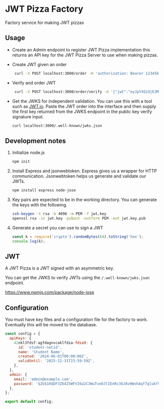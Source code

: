 # JWT Pizza Factory

Factory service for making JWT pizzas

## Usage

- Create an Admin endpoint to register JWT Pizza implementation this returns an API key for the JWT Pizza Server to use when making pizzas.

- Create JWT given an order

  ```sh
   curl -X POST localhost:3000/order -H 'authorization: Bearer 123456' -d '{"diner": {"name":"joe"}, "order": {"pizzas":["pep", "cheese"]}}' -H 'Content-Type: application/json'
  ```

- Verify and order JWT

  ```sh
   curl -X POST localhost:3000/order/verify -d '{"jwt":"eyJpYXQiOjE3MTUwMTI5NTYsImV4cCI6MTcxNTA5OTM1NiwiaXNzIjoiY3MzMjkuY2xpY2siLCJhbGciOiJSUzI1NiIsImtpZCI6IjE0bk5YT21jaWt6emlWZWNIcWE1UmMzOENPM1BVSmJuT2MzazJJdEtDZlEifQ.eyJmYWN0b3J5QXV0aCI6eyJpZCI6InN0dWRlbnQtbmV0aWQiLCJuYW1lIjoiU3R1ZGVudCBOYW1lIiwiY3JlYXRlZCI6IjIwMjQtMDYtMDFUMDA6MDA6MDBaIiwidmFsaWRVbnRpbCI6IjIwMjUtMTItMzFUMjM6NTk6NTlaIn0sImRpbmVyIjp7Im5hbWUiOiJqb2UifSwib3JkZXIiOnsicGl6emFzIjpbInBlcCIsImNoZWVzZSJdfX0.MTGE6-SvbDpxO6tr6f-57CDfnaqTdwryxjS3RFRaKu8pUemG43k15Nxx4-3SFMU0eULU_JMVrEq8fWJ82-0XV9UwLMxsZHc9R5xhdcvLg0fScAvg3SaC8ZVui1AqIt_yUw79-AABEIlaYx-2dhdJKhZQhM9QFSpRKF3DmYXkOpN6VGw8kMCo-kAra9W_H3kzD52vY_3QWiB6uO4V14p8U7Caz9cDPnEvRJKE3CjC0vJh-d5MF0O3z80ajcCx0GRIv8BIpy8ca1Xg-CyqGEx6YH2oqV9QFLNQfzj5Aba_AonTAAMDtQMpVwbrNizFDKXF75-9FcX1_PdtjfX_YUhEpZBQ-Y7peODb0dp29i-7HrWWhAUH_bvR_c9i8PXVw4YBBJV5tpKhN0aw-Fj4ZfV7ZoK_y5WWQvb-zvYoLp4mb5i6btLvS7AEdDCy7RqSyeatNYPK2AifHbJmaKpXiV-d5vMXSuHHcjTM4_BWPXX6sb_5R_nr5rKWH7_aJO2zNDtR5GXY5P-4SatlfjTCu5vaYIcCxCM7BajMQOg5R8iE4hrI4q0Qdw4vOIe5gM3yeAkaqlQiMFH8EnJkV1qdmApEO7P9QTG6rc7toG5LwJkjHWFfV7ETSWfCw0u9Jacwozbp1KrMcGdXvlLVyTM3i5f5OazqrZJNLsbBEX2euhTYh_w"}' -H 'Content-Type: application/json'
  ```

- Get the JWKS for independent validation. You can use this with a tool such as [JWT.io](https://jwt.io). Paste the JWT order into the interface and then supply the first key returned from the JWKS endpoint in the public key verify signature input.

  ```sh
  curl localhost:3000/.well-known/jwks.json
  ```

## Development notes

1.  Initialize node.js
    ```sh
    npm init
    ```
1.  Install Express and jsonwebtoken. Express gives us a wrapper for HTTP communication. Jsonwebtoken helps us generate and validate our JWTs.
    ```sh
    npm install express node-jose
    ```
1.  Key pairs are expected to be in the working directory. You can generate the keys with the following.

    ```sh
    ssh-keygen -t rsa -b 4096 -m PEM -f jwt.key
    openssl rsa -in jwt.key -pubout -outform PEM -out jwt.key.pub
    ```

1.  Generate a secret you can use to sign a JWT
    ```js
    const k = require('crypto').randomBytes(64).toString('hex');
    console.log(k);
    ```

## JWT

A JWT Pizza is a JWT signed with an asymmetric key.

You can get the JWKS to verify JWTs using the `/.well-known/jwks.json` endpoint.

https://www.npmjs.com/package/node-jose

## Configuration

You must have key files and a configuration file for the factory to work. Eventually this will be moved to the database.

```js
const config = {
  apiKeys: {
    42nkl3fdsf-agfdagnvcaklfdsa-fdsa9: {
      id: 'student-netid',
      name: 'Student Name',
      created: '2024-06-01T00:00:00Z',
      validUntil: '2025-12-31T23:59:59Z',
    },
  },
  admin: {
    email: 'admin@example.com',
    password: '$2b$10$DF3Z64Z5WFVI6a2C3WuTveOJlIEnRc36J8v9WxhAqf7qlukfS2YRa',
  },
};

export default config;
```

